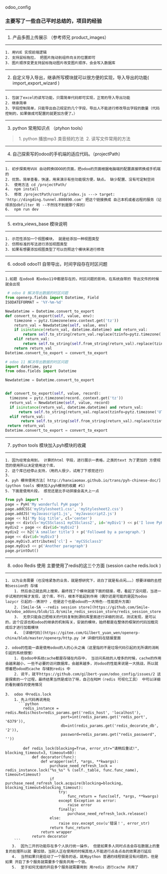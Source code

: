 odoo_config
### **主要写了一些自己平时总结的，项目的经验**
-----------------------------------------------------------------------------------------------
 1. 产品多图上传展示 （参考师兄 product_images）
* * * * *
    1. 用VUE 实现前端逻辑
    2. 支持鼠标拖拉， 把图片拖动到组件向关的位置即可
    3. 图片顺序变更支持鼠标拖动图片改变图片顺序，会会写入数据库

-----------------------------------------------------------------------------------------------
2. 自定义导入导出，继承所写模块就可以很方便的实现，导入导出的功能( import_export_wizard )
* * * * *
    1. 包装了excel的读写功能，只需简单代码即可实现，正常的导入导出功能
    2. 继承简单
    3. 字段控制简单，只能导出自己规定的几个字段，导出人不能进行修改导出字段的数量（代码控制的，如果做成可配置的就更加方便了。）

-----------------------------------------------------------------------------------------------
3.  python 常用知识点 （ptyhon tools）
 
>   1. python 播放mp3 类音频的方法
>   2. 读写文件常用的方法
         
-----------------------------------------------------------------------------------------------
4. 自己探索写的odoo的手机端的适应代码。（projectPath）
* * * * *
    1. 初步探索用VUX 自动转换ODOO的页面，把odoo的页面根据电脑端的配置直接转换成手机端的
	2. 优势。简单查看，快速，用来演示有些功能很方便，缺点。 缺少配置、没有可定制空间
	3.  使用方法 cd /projectPath/ 
	4.  npm install 
	5.  修改 /projectPath/config/index.js ---> target: 'http://dingding.tunnel.800890.com' 把这个链接换成 自己本机或者远程的服务（记得添加dbfilter 哟 --不然找不到是那个库的）
	6.  npm run dev
-------------------------------------------------------------------------------------------------
5. extra_views_base 模块说明
* * * * *
 	1. 示范性添加一个视图模块， 就是给添加一种视图类型
 	2. 仿照标准的写法进行添加视图类型
 	3. 如果有想要添加视图类型了可以仿照这个模块来进行修改
 		
-------------------------------------------------------------------------------------------------
6. odoo8 odoo11 自带导出，时间字段存在时区问题 
* * * * *
    1.如题 在odoo8 和odoo11中都是存在的，时区问题的影响，在系统自带的 导出文件的时候就会出现
```python
 # odoo 8 解决导出数据的时区问题
from openerp.fields import Datetime, Field
ISODATEFORMAT = '%Y-%m-%d'

Newdatetime = Datetime.convert_to_export
def convert_to_export(self, value, env):
    timezone = pytz.timezone(env.context.get('tz'))
    return_val = Newdatetime(self, value, env)
    if isinstance(return_val, datetime.datetime) and return_val:
        return self.to_string(return_val.replace(tzinfo=pytz.timezone('UTC')).astimezone(timezone))
    elif return_val:
        return self.to_string(self.from_string(return_val).replace(tzinfo=pytz.timezone('UTC')).astimezone(timezone))
    return return_val
Datetime.convert_to_export = convert_to_export

# odoo 11 解决导出数据的时区问题
import datetime, pytz
from odoo.fields import Datetime

Newdatetime = Datetime.convert_to_export


def convert_to_export(self, value, record):
  timezone = pytz.timezone(record._context.get('tz'))
  return_val = Newdatetime(self, value, record)
  if isinstance(return_val, datetime.datetime) and return_val:
      return self.to_string(return_val.replace(tzinfo=pytz.timezone('UTC')).astimezone(timezone))
  elif return_val:
       return self.to_string(self.from_string(return_val).replace(tzinfo=pytz.timezone('UTC')).astimezone(timezone))
 return return_val
Datetime.convert_to_export = convert_to_export
 ```
 ------------------------
 7. python tools 模块加入pyh模块的收藏
* * * * *
	1. 因为经常会用到， 计算的html 字段，进行展示一表格，之类的text 为了更加的 方便规范的使用所以决定使用这个库， 
 	2. 这个库已经停止支持，（用的人很少，试用了下感觉还行）
 	3. 
    4. pyh 模块使用方法[ http://hanxiaomax.github.io/trans/pyh-chinese-doc/](python tools 模块加入pyh模块的收藏 #1)
    5. 下面是使用片段， 感觉还是比手动拼接会高大上一点
   
```python
from pyh import *
page = PyH('My wonderful PyH page')
page.addCSS('myStylesheet1.css', 'myStylesheet2.css')
page.addJS('myJavascript1.js', 'myJavascript2.js')
page << h1('My big title', cl='center')
page << div(cl='myCSSclass1 myCSSclass2', id='myDiv1') << p('I love PyH!', id='myP1')
mydiv2 = page << div(id='myDiv2')
mydiv2 << h2('A smaller title') + p('Followed by a paragraph.')
page << div(id='myDiv3')
page.myDiv3.attributes['cl'] = 'myCSSclass3'
page.myDiv3 << p('Another paragraph')
page.printOut()
```
    
-------------------------------------------
8. odoo Redis 使用 主要使用了redis的这三个方面 (session cache redis.lock )
   
* * * * *
    1. 以为业务需要（也没啥紧急的业务，就是想研究下，说白了就是有点闲。。。）想要详细的去控制session的 存储
   		1. 然后自己就去网上搜索，最终找了个模块就是下面的链接，嗯，看起了没问题，当进一步试用的时候才发现，这个库，不行，根本不能起到作用（偶尔还是可能的是因为odoo lazycr 引起的--猜测👎 ，但是这个也是odoo的一大特色--性能提升方面）
   		2. [Smile-SA --redis session store](https://github.com/Smile-SA/odoo_addons/blob/11.0/smile_redis_session_store/redis_session_store.py)
   		3.  无奈只能自己把相关的代码复制到源码库里面进行详细的测试，测试发现，是可以的，这个应该也和odoo的继承的机制有关，安装的模块，始终都是在整体的框架的代码加载完成后才进行加载模块
   		4.  [详细代码](https://gitee.com/Gilbert_yuan_wen/openerp-china/blob/master/openerp/http.py )# 详细代码在链接里面 
   	
    2. odoo的性能一直是使用odoo的人的心头之痛（这里指的不是垃圾代码引起的无所谓的消耗引起的系统很慢）
    	1. 在odoo中系统cache都是存储在内存中， 当访问系统的人增多的时候，cache的作用会越来越小，一些不必要的访问数据库，会越来越多，对odoo的性能来说是一大挑战，所以就想着把odoo的cache 存储到redis 中
    	2. 说干，就干https://github.com/gilbert-yuan/odoo_config/issues/2 这是探索的一个过程，最终结果当然是成功了呀，自己在RDM（redis 可视化工具） 中可以详细的看到缓存的使用情况
    	 
    3.  odoo 中redis.lock
    	1. 先上代码再说用处
    	  ```python
    	    redis_instance = redis.Redis(host=redis_params.get('redis_host', 'localhost'),
                             port=int(redis_params.get('redis_port', '6379')),
                             db=int(redis_params.get('redis_decorate_db', '2')),
                             password=redis_params.get("redis_password", ''))

    		def redis_lock(blocking=True, error_str="请稍后重试!", blocking_timeout=3, timeout=60):
                def decorator(func):
                    def wrapper(self, *args, **kwargs):
                        purchase_need_refresh_lock = redis_instance.lock("%s_%s" % (self._table, func.func_name), timeout=timeout)
                        if purchase_need_refresh_lock.acquire(blocking=blocking, blocking_timeout=blocking_timeout):
                            try:
                                func_return = func(self, *args, **kwargs)
                            except Exception as error:
                                raise error
                            finally:
                                purchase_need_refresh_lock.release()
                        else:
                            raise osv.except_osv(u'错误！', error_str)
                        return func_return
                    return wrapper
                return decorator
        ```
       3.  因为二开的功能存在多个人执行统一操作， 但是如果多人同时点击会存在数据上的重复的处理所以就 要加锁，当别人正在使用的时候其他人不能进行点击点击的效果进行延后
       4.  当然如果只是启动了一个服务的话，就用python 普通的线程锁是没有问题的，但是如果 开启了多个服务就需要多个服务共用一个锁。
       5.  至于如何无缝的开启多个服务就需要用到 用redis 进行cache 共用了
    
